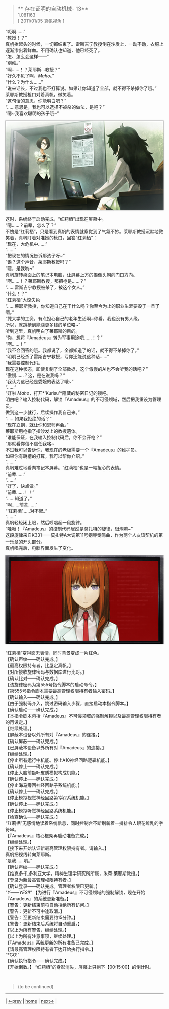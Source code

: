 > <big> ** 存在证明的自动机械- 13** </big>  
> 1.081163  
> [ 2011/01/05 真帆视角 ] 


“呃啊……”  
“教授！？”  
真帆抬起头的时候，一切都结束了。雷斯吉宁教授倒在沙发上，一动不动，衣服上逐渐渗出着鲜血。不用确认也知道，他已经死了。  
“怎、怎么会这样——”  
“别动。”  
“啊……！？莱耶斯…教授？”  
“好久不见了啊，*Maho*。”  
“什么？为什么……”  
“说来话长，不过我也不打算说。如果让你知道了全部，就不得不杀掉你了哦。”  
莱耶斯教授枪口对着真帆，微笑着。  
“这句话的意思，你能明白吧？”  
“……意思是，我也可以选择不被杀的做法，是吧？”  
“嗯~我喜欢聪明的孩子哦~”  

![](../img/0087-1.png)

这时，系统终于启动完成，“红莉栖”出现在屏幕中。  
“嗯……？前辈，怎么了？”  
不愧是“红莉栖”，只是看到真帆的表情就察觉到了气氛不妙。莱耶斯教授沉默地微笑着，真帆盯着对准她的枪口，回答“红莉栖”：  
“现在，大危机中……”  
“……”  
“把现在的情况告诉那孩子呀~”  
“诶？这个声音，莱耶斯教授吗？”  
“嗯，是我哟~”  
真帆旋转桌面上的笔记本电脑，让屏幕上方的摄像头朝向门口方向。  
“啊……！？莱耶斯教授，那把枪是……？”  
“……雷斯吉宁教授被杀了，被这个女人。”  
“什么！？”  
“红莉栖”大惊失色  
“……莱耶斯教授，你知道自己在干什么吗？你至今为止的职业生涯要毁于一旦了啊。”  
“凭大学的工资，有点担心自己的老年生活啊~你看，我也没有男人缘。  
 所以，就跳槽到能赚更多钱的单位咯~”  
听到这里，真帆明白了莱耶斯的目的。  
“你，想将『Amadeus』转为军事用途吧……！？”  
“啊……！”  
“我不会回答的哦。我都说了，全都知道了的话，就不得不杀掉你了。”  
“明明已经杀了雷斯吉宁教授，亏你还能说这种话……”  
“我需要控制代码。  
 现在这种状态，即使复制了全部数据，这个傲慢的AI也不会听我的话吧？”  
“傲慢……？这，是在说我吗？”  
“我认为这已经是委婉的表达了哦~”  
“……”  
“好啦 *Maho*，打开*‘Kurisu’*隐藏的秘密日记的锁吧。  
 明白吧？输入控制代码，解锁『Amadeus』的不可侵领域，然后把我重设为管理员。  
 做到这一步就行，后续操作我自己来。”  
“……如果我拒绝的话？”  
“现在立刻，就让你和恩师再会。”  
莱耶斯用枪指了指沙发上的教授遗体。  
“谁能保证，在我输入控制代码后，你不会开枪？”  
“那就看你信不信任我咯~  
 不过我可以告诉你，我现在的老板需要一个『Amadeus』的维护员。  
 如果你有跳槽的打算，我可以帮你介绍。”  
“……”  
真帆难过地看向笔记本屏幕。“红莉栖”也是一幅担心的表情。  
“前辈……”  
“……”  
“好了，快点做。”  
“前辈……！！”  
“……知道了。”  
“啊……前辈……”  
“‘红莉栖’……对不起。”  
“……”  
真帆轻轻闭上眼，然后哼唱起一段旋律。  
“哇哦！『Amadeus』的控制代码居然是莫扎特的旋律，很潮嘛~”  
这段旋律来自K331——莫扎特A大调第11号钢琴奏鸣曲，作为两个人友谊契机的第一乐章的开头部分。  
真帆唱完后，电脑界面发生了变化。  

![](../img/0087-2.png)

“红莉栖”变得面无表情，同时背景变成一片红色。  
【确认声纹——确认完成。】  
【最高权限持有者，比屋定真帆。】  
【对所接收旋律密码与数据库进行比对。】  
【确认比对——确认完成。】  
【该旋律密码为第555号指令脚本的启动命令。】  
【第555号指令脚本需要最高管理权限持有者输入密码。】  
【确认输入——确认完成。】  
【由于强制码介入，跳过密码输入步骤，直接启动本指令脚本。】  
【确认启动——确认完成。】  
【本指令脚本包括『Amadeus』不可侵领域的强制解锁以及最高管理权限持有者的再设定。】  
【继续处理。】  
【屏蔽本设备以外所有对『Amadeus』的连接。】  
【确认屏蔽——确认完成。】  
【已屏蔽本设备以外所有对『Amadeus』的连接。】  
【继续处理。】  
【停止所有运行中机能。停止A10神经回路逻辑机能。】  
【确认停止——确认完成。】  
【停止大脑前额叶皮质模拟构成机能。】  
【确认停止——确认完成。】  
【停止海马旁回神经回路子系统机能。】  
【确认停止——确认完成。】  
【停止模拟视觉神经回路第1第2系统机能。】  
【确认停止——确认完成。】  
【停止模拟听觉神经回路系统机能。】  
【检查确认——确认完成。】  
“红莉栖”无感情地读着系统信息，同时控制台不断刷新着一排排令人眼花缭乱的字符串。  
【『Amadeus』核心框架再启动准备完成。】  
【继续处理。】  
【接下来开始认证新最高管理权限持有者。请输入。】  
真帆把视线转向莱耶斯。  
“是我……哟。”  
【确认声纹——确认完成。】  
【维克多·孔多利亚大学，精神生理学研究所所属，朱蒂·莱耶斯教授。】  
【登录为新最高管理权限持有者。】  
【确认登录——确认完成。管理者权限已更新。】  
“*Y——YES!!*”
【为进行『Amadeus』不可侵领域的强制解锁，现在开始『Amadeus』的系统更新准备。】  
【警告：更新结束前将自动拒绝所有访问。】  
【警告：更新不可中途取消。】  
【警告：至更新结束需要约15分钟。】  
【警告：更新结束后系统将自动重启。】  
【以上为所有警告，继续处理。】  
【以上为所有注意事项，继续处理。】  
【『Amadeus』系统更新的所有准备已完成。】  
【请最高管理权限持有者下达开始执行指令。】  
“*GO!”  
【确认执行指令——确认完成。】  
【开始倒数。】
“红莉栖”的身影消失，屏幕上只剩下【00:15:00】的倒计时。  


<br/>

> (to be continued)
---

| [←prev](./0086) | [home](../../) | [next→](./0088) |

